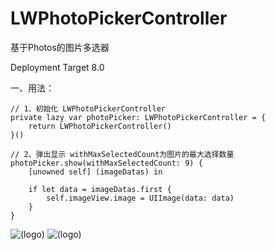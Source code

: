 # LWPhotoPickerController
基于Photos的图片多选器


Deployment Target 8.0
    
一、用法：
    
    // 1、初始化 LWPhotoPickerController
    private lazy var photoPicker: LWPhotoPickerController = {
        return LWPhotoPickerController()
    }()

    // 2、弹出显示 withMaxSelectedCount为图片的最大选择数量
    photoPicker.show(withMaxSelectedCount: 9) {
        [unowned self] (imageDatas) in

        if let data = imageDatas.first {
            self.imageView.image = UIImage(data: data)
        }
    }

![(logo)](http://code4app.com/data/attachment/forum/201607/06/193806ce5wjpq5atzot7sq.png)
![(logo)](http://code4app.com/data/attachment/forum/201607/06/194134anwzxsrhnsnu5ss6.png)
